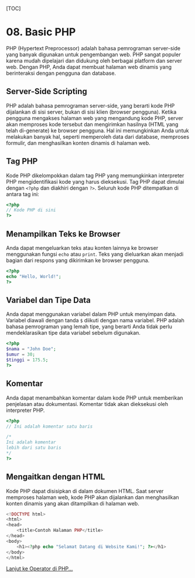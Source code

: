 [TOC]

# <b>08.</b> Basic PHP

PHP (Hypertext Preprocessor) adalah bahasa pemrograman server-side yang banyak digunakan untuk pengembangan web. PHP sangat populer karena mudah dipelajari dan didukung oleh berbagai platform dan server web. Dengan PHP, Anda dapat membuat halaman web dinamis yang berinteraksi dengan pengguna dan database.

## Server-Side Scripting

PHP adalah bahasa pemrograman server-side, yang berarti kode PHP dijalankan di sisi server, bukan di sisi klien (browser pengguna). Ketika pengguna mengakses halaman web yang mengandung kode PHP, server akan memproses kode tersebut dan mengirimkan hasilnya (HTML yang telah di-generate) ke browser pengguna. Hal ini memungkinkan Anda untuk melakukan banyak hal, seperti memperoleh data dari database, memproses formulir, dan menghasilkan konten dinamis di halaman web.

## Tag PHP

Kode PHP dikelompokkan dalam tag PHP yang memungkinkan interpreter PHP mengidentifikasi kode yang harus dieksekusi. Tag PHP dapat dimulai dengan `<?php` dan diakhiri dengan `?>`. Seluruh kode PHP ditempatkan di antara tag ini:

```php
<?php
// Kode PHP di sini
?>
```


## Menampilkan Teks ke Browser

Anda dapat mengeluarkan teks atau konten lainnya ke browser menggunakan fungsi `echo` atau `print`. Teks yang dieluarkan akan menjadi bagian dari respons yang dikirimkan ke browser pengguna.


```php
<?php
echo "Hello, World!";
?>
```


## Variabel dan Tipe Data

Anda dapat menggunakan variabel dalam PHP untuk menyimpan data. Variabel diawali dengan tanda `$` diikuti dengan nama variabel. PHP adalah bahasa pemrograman yang lemah tipe, yang berarti Anda tidak perlu mendeklarasikan tipe data variabel sebelum digunakan.

```php
<?php
$nama = "John Doe";
$umur = 30;
$tinggi = 175.5;
?>
```


## Komentar

Anda dapat menambahkan komentar dalam kode PHP untuk memberikan penjelasan atau dokumentasi. Komentar tidak akan dieksekusi oleh interpreter PHP.

```php
<?php
// Ini adalah komentar satu baris

/*
Ini adalah komentar
lebih dari satu baris
*/
?>
```


## Mengaitkan dengan HTML

Kode PHP dapat disisipkan di dalam dokumen HTML. Saat server memproses halaman web, kode PHP akan dijalankan dan menghasilkan konten dinamis yang akan ditampilkan di halaman web.

```php
<!DOCTYPE html>
<html>
<head>
    <title>Contoh Halaman PHP</title>
</head>
<body>
    <h1><?php echo "Selamat Datang di Website Kami!"; ?></h1>
</body>
</html>
```

[Lanjut ke Operator di PHP...](/php/operator)
